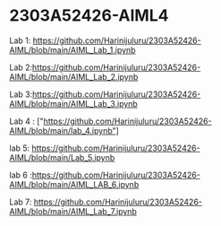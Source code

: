 # 2303A52426-AIML4
Lab 1: https://github.com/Harinijuluru/2303A52426-AIML/blob/main/AIML_Lab_1.ipynb

Lab 2:https://github.com/Harinijuluru/2303A52426-AIML/blob/main/AIML_Lab_2.ipynb

Lab 3:https://github.com/Harinijuluru/2303A52426-AIML/blob/main/AIML_Lab_3.ipynb

Lab 4 : ["https://github.com/Harinijuluru/2303A52426-AIML/blob/main/lab_4.ipynb"]

lab 5: https://github.com/Harinijuluru/2303A52426-AIML/blob/main/Lab_5.ipynb

lab 6 :https://github.com/Harinijuluru/2303A52426-AIML/blob/main/AIML_LAB_6.ipynb

Lab 7: https://github.com/Harinijuluru/2303A52426-AIML/blob/main/AIML_Lab_7.ipynb



